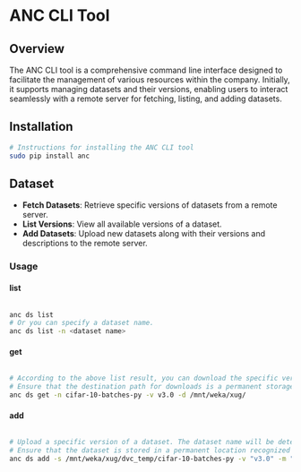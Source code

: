 # ANC CLI Tool

## Overview
The ANC CLI tool is a comprehensive command line interface designed to facilitate the management of various resources within the company. Initially, it supports managing datasets and their versions, enabling users to interact seamlessly with a remote server for fetching, listing, and adding datasets.

## Installation

```bash
# Instructions for installing the ANC CLI tool
sudo pip install anc

```

## Dataset
- **Fetch Datasets**: Retrieve specific versions of datasets from a remote server.
- **List Versions**: View all available versions of a dataset.
- **Add Datasets**: Upload new datasets along with their versions and descriptions to the remote server.

### Usage

#### list
```bash

anc ds list 
# Or you can specify a dataset name.
anc ds list -n <dataset name>

```

#### get
```bash

# According to the above list result, you can download the specific version dataset.
# Ensure that the destination path for downloads is a permanent storage location(e.g. /mnt/weka/xxx). Currently, downloading data to local storage is not permitted.
anc ds get -n cifar-10-batches-py -v v3.0 -d /mnt/weka/xug/

```

#### add
```bash

# Upload a specific version of a dataset. The dataset name will be determined based on the file or folder name extracted from the specified path.
# Ensure that the dataset is stored in a permanent location recognized by the server (e.g., /mnt/weka/xxx).
anc ds add -s /mnt/weka/xug/dvc_temp/cifar-10-batches-py -v "v3.0" -m "my first upload"

```
